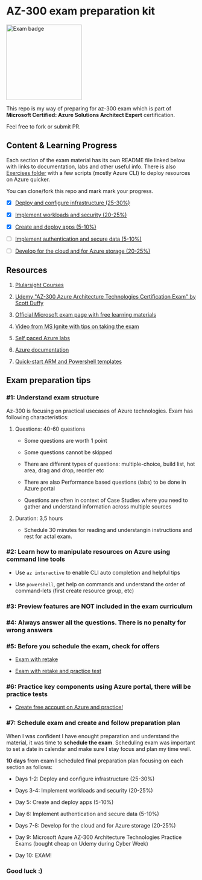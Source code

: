 # AZ-300 exam preparation kit

<img src="https://docs.microsoft.com/en-us/media/learn/certification/badges/microsoft-certified-expert-badge.svg" alt="Exam badge" width="200"/>

This repo is my way of preparing for az-300 exam which is part of
**Microsoft Certified: Azure Solutions Architect Expert** certification.

Feel free to fork or submit PR.

## Content & Learning Progress

Each section of the exam material has its own README file linked below with links to documentation, labs and other useful info.
There is also [Exercises folder](/Exercises) with a few scripts (mostly Azure CLI) to deploy resources on Azure quicker.

You can clone/fork this repo and mark mark your progress.

* [x] [Deploy and configure infrastructure (25-30%)](/1-infrastructure/README.md)

* [x] [Implement workloads and security (20-25%)](/2-workloads-&-security/README.md)

* [x] [Create and deploy apps (5-10%)](/3-create-&-deploy-apps/README.md)

* [ ] [Implement authentication and secure data (5-10%)](/4-authentication-&-security/README.md)

* [ ] [Develop for the cloud and for Azure storage (20-25%)](/5-develop-cloud-&-storage/README.md)

## Resources

1. [Plularsight Courses](https://app.pluralsight.com/paths/certificate/microsoft-azure-architect-technologies-az-300)

2. [Udemy "AZ-300 Azure Architecture Technologies Certification Exam" by Scott Duffy](https://www.udemy.com/course/70534-azure/)

3. [Official Microsoft exam page with free learning materials](https://docs.microsoft.com/en-gb/learn/certifications/exams/az-300)

4. [Video from MS Ignite with tips on taking the exam](https://myignite.techcommunity.microsoft.com/sessions/80470?source=sessions)

5. [Self paced Azure labs](https://www.microsoft.com/HandsOnLabs/SelfPacedLabs)

6. [Azure documentation](https://docs.microsoft.com/en-us/azure/)

7. [Quick-start ARM and Powershell templates](https://github.com/Azure/AzureStack-QuickStart-Templates)

## Exam preparation tips

### #1: Understand exam structure

Az-300 is focusing on practical usecases of Azure technologies. Exam has following characteristics:

1. Questions: 40-60 questions

   * Some questions are worth 1 point

   * Some questions cannot be skipped

   * There are different types of questions: multiple-choice, build list, hot area, drag and drop, reorder etc

   * There are also Performance based questions (labs) to be done in Azure portal

   * Questions are often in context of Case Studies where you need to gather and understand information across multiple sources

2. Duration: 3,5 hours

   * Schedule 30 minutes for reading and understangin instructions and rest for actal exam.

### #2: Learn how to manipulate resources on Azure using command line tools

* Use `az interactive` to enable CLI auto completion and helpful tips

* Use `powershell`, get help on commands and understand the order of command-lets (first create resource group, etc)

### #3: Preview features are NOT included in the exam curriculum

### #4: Always answer all the questions. There is no penalty for wrong answers

### #5: Before you schedule the exam, check for offers

* [Exam with retake](https://eu1.mindhub.com/microsoft-exam-replay-mcp-exam-plus-retake/p/Microsoft-Exam-Replay?utm_source=msftmarketing&utm_medium=msft_offers&utm_campaign=ExamReplayFY20&utm_term=ERFY20&utm_content=weblink3)

* [Exam with retake and practice test](https://eu1.mindhub.com/microsoft-exam-replay-with-practice-test-mcp-exam/p/Microsoft-Exam-Replay-PT?utm_source=msftmarketing&utm_medium=msft_offers&utm_campaign=ExamReplayFY20&utm_term=ERFY20&utm_content=weblink)

### #6: Practice key components using Azure portal, there will be practice tests

* [Create free account on Azure and practice!](https://azure.microsoft.com/en-us/free/)

### #7: Schedule exam and create and follow preparation plan

When I was confident I have enought preparation and understand the material, it was time to **schedule the exam**.
Scheduling exam was important to set a date in calendar and make sure I stay focus and plan my time well.

**10 days** from exam I scheduled final preparation plan focusing on each section as follows:

* Days 1-2: Deploy and configure infrastructure (25-30%)

* Days 3-4: Implement workloads and security (20-25%)

* Day 5: Create and deploy apps (5-10%)

* Day 6: Implement authentication and secure data (5-10%)

* Days 7-8: Develop for the cloud and for Azure storage (20-25%)

* Day 9: Microsoft Azure AZ-300 Architecture Technologies Practice Exams (bought cheap on Udemy during Cyber Week)

* Day 10: EXAM!

### **Good luck :)**
